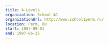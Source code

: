 ```yaml
---
title: A-Levels
organization: School №1
organizationUrl: http://www.school1perm.ru/
location: Perm, RU
start: 1987-09-01
end: 1997-06-25
---
```

